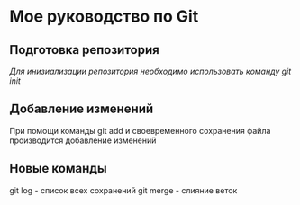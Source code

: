 # Мое руководство по Git

## Подготовка репозитория
  *Для инизиализации репозитория необходимо использовать команду git init*

## Добавление изменений

 При помощи команды git add и своевременного сохранения файла производится добавление изменений

## Новые команды

git log - список всех сохранений
git merge - слияние веток